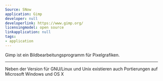 ```yaml
---
Source: SNow
application: Gimp
developer: null
developerlink: https://www.gimp.org/
licensingmodel: open source
linkapplication: null
tags:
- application
---
```

Gimp ist ein Bildbearbeitungsprogramm für Pixelgrafiken. 

---

Neben der Version für GNU/Linux und Unix existieren auch Portierungen auf Microsoft Windows und OS X
